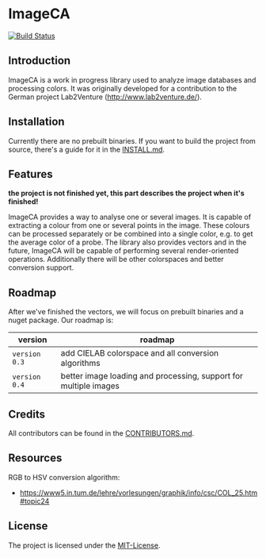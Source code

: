 # ImageCA

[![Build Status](https://travis-ci.com/CozyPenguin/ImageCA.svg?branch=master)](https://travis-ci.com/CozyPenguin/ImageCA)

## Introduction

ImageCA is a work in progress library used to analyze image databases and processing colors. It was originally developed for a contribution to the German project Lab2Venture (<http://www.lab2venture.de/>).

## Installation

Currently there are no prebuilt binaries. If you want to build the project from source, there's a guide for it in the [INSTALL.md](INSTALL.md).

## Features

**the project is not finished yet, this part describes the project when it's finished!**

ImageCA provides a way to analyse one or several images. It is capable of extracting a colour from one or several points in the image. These colours can be processed separately or be combined into a single color, e.g. to get the average color of a probe. The library also provides vectors and in the future, ImageCA will be capable of performing several render-oriented operations. Additionally there will be other colorspaces and better conversion support. 

## Roadmap

After we've finished the vectors, we will focus on prebuilt binaries and a nuget package. Our roadmap is:

version | roadmap
------- | -------
`version 0.3` | add CIELAB colorspace and all conversion algorithms
`version 0.4` | better image loading and processing, support for multiple images

## Credits

All contributors can be found in the [CONTRIBUTORS.md](CONTRIBUTORS.md). 

## Resources

RGB to HSV conversion algorithm:

- <https://www5.in.tum.de/lehre/vorlesungen/graphik/info/csc/COL_25.htm#topic24>

## License

The project is licensed under the [MIT-License](LICENSE).
